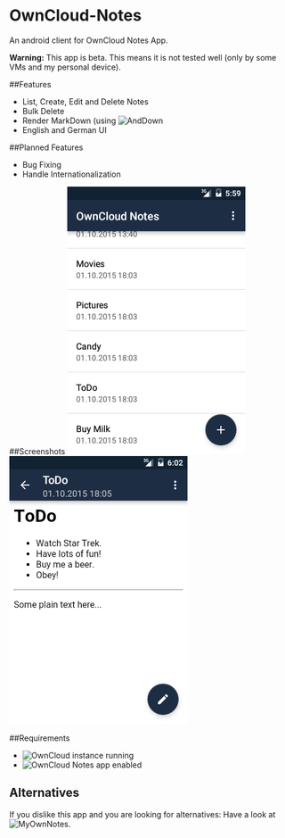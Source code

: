 # OwnCloud-Notes
An android client for OwnCloud Notes App.

**Warning:** This app is beta. This means it is not tested well (only by some VMs and my personal device).

##Features
* List, Create, Edit and Delete Notes
* Bulk Delete
* Render MarkDown (using ![AndDown](https://github.com/commonsguy/cwac-anddown)
* English and German UI

##Planned Features
* Bug Fixing
* Handle Internationalization

##Screenshots
![Demo 1](/demo-1.png)
![Demo 2](/demo-2.png)

##Requirements
* ![OwnCloud](https://github.com/owncloud/) instance running
* ![OwnCloud Notes](https://github.com/owncloud/notes) app enabled

## Alternatives
If you dislike this app and you are looking for alternatives: Have a look at ![MyOwnNotes](https://github.com/aykit/MyOwnNotes).
